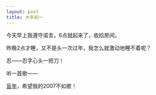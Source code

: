 ```yaml
---
layout: post
title: 大年初一
---
```


今天早上我遵守诺言，6点就起来了，收拾房间。

昨晚2点才睡，又不是头一次过年，我怎么就激动地睡不着呢？

忍——忍字心头一把刀！

听一首歌——

[盲年](http://ydown.zxgame.com/%BB%AA%C8%CB%C4%D0/L/%C0%B6%DE%C8%B0%EE/2006.9%B3%B1%C9%A7/2.mp3)，希望我的2007不如歌！
